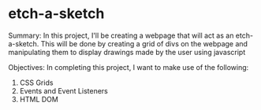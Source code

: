 # etch-a-sketch

Summary: 
In this project, I'll be creating a webpage that will act as an etch-a-sketch. This will be done by creating a grid of divs on the webpage and manipulating them to display drawings made by the user using javascript

Objectives: 
In completing this project, I want to make use of the following:

1. CSS Grids
2. Events and Event Listeners
3. HTML DOM
